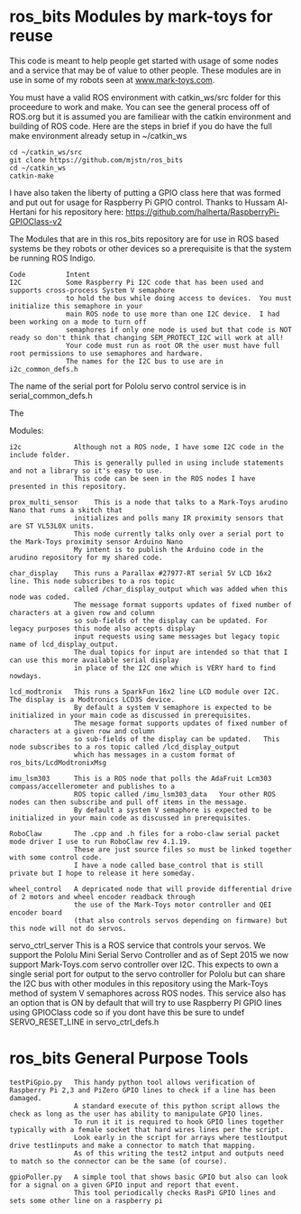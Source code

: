 # ros_bits   Modules by mark-toys for reuse

This code is meant to help people get started with usage of some nodes and a service that may be of value to other people.   These modules are in use in some of my robots seen at www.mark-toys.com.

You must have a valid ROS environment with catkin_ws/src folder for this proceedure to work and make.   You can see the general process off of ROS.org but it is assumed you are familiear with the catkin environment and building of ROS code.   Here are the steps in brief if you do have the full make environment already setup in ~/catkin_ws

    cd ~/catkin_ws/src
    git clone https://github.com/mjstn/ros_bits
    cd ~/catkin_ws
    catkin-make


I have also taken the liberty of putting a GPIO class here that was formed and put out for usage for Raspberry Pi GPIO control.   Thanks to Hussam Al-Hertani for his repository here:  https://github.com/halherta/RaspberryPi-GPIOClass-v2


The Modules that are in this ros_bits repository are for use in ROS based systems be they robots or other devices so a prerequisite is that the system be running ROS Indigo.  

    Code          Intent
    I2C           Some Raspberry Pi I2C code that has been used and supports cross-process System V semaphore 
                  to hold the bus while doing access to devices.  You must initialize this semaphore in your 
                  main ROS node to use more than one I2C device.  I had been working on a mode to turn off 
                  semaphores if only one node is used but that code is NOT ready so don't think that changing SEM_PROTECT_I2C will work at all!
                  Your code must run as root OR the user must have full root permissions to use semaphores and hardware.
                  The names for the I2C bus to use are in i2c_common_defs.h

The name of the serial port for Pololu servo control service is in serial_common_defs.h

The  

Modules:

    i2c             Although not a ROS node, I have some I2C code in the include folder.  
                    This is generally pulled in using include statements and not a library so it's easy to use.   
                    This code can be seen in the ROS nodes I have presented in this repository.  

    prox_multi_sensor    This is a node that talks to a Mark-Toys arudino Nano that runs a skitch that 
                    initializes and polls many IR proximity sensors that are ST VL53L0X units.
                    This node currently talks only over a serial port to the Mark-Toys proximity sensor Arduino Nano
                    My intent is to publish the Arduino code in the arudino repository for my shared code.

    char_display    This runs a Parallax #27977-RT serial 5V LCD 16x2 line. This node subscribes to a ros topic 
                    called /char_display_output which was added when this node was coded.  
                    The message format supports updates of fixed number of characters at a given row and column 
                    so sub-fields of the display can be updated. For legacy purposes this node also accepts display 
                    input requests using same messages but legacy topic name of lcd_display_output.  
                    The dual topics for input are intended so that that I can use this more available serial display 
                    in place of the I2C one which is VERY hard to find nowdays.  

    lcd_modtronix   This runs a SparkFun 16x2 line LCD module over I2C.  The display is a Modtronics LCD3S device. 
                    By default a system V semaphore is expected to be initialized in your main code as discussed in prerequisites. 
                    The mesage format supports updates of fixed number of characters at a given row and column 
                    so sub-fields of the display can be updated.   This node subscribes to a ros topic called /lcd_display_output
                    which has messages in a custom format of ros_bits/LcdModtronixMsg

    imu_lsm303      This is a ROS node that polls the AdaFruit Lcm303 compass/accellerometer and publishes to a 
                    ROS topic called /imu_lsm303_data   Your other ROS nodes can then subscribe and pull off items in the message. 
                    By default a system V semaphore is expected to be initialized in your main code as discussed in prerequisites. 

    RoboClaw        The .cpp and .h files for a robo-claw serial packet mode driver I use to run RoboClaw rev 4.1.19.
                    These are just source files so must be linked together with some control code.
                    I have a node called base_control that is still private but I hope to release it here someday.

    wheel_control   A depricated node that will provide differential drive of 2 motors and wheel encoder readback through 
                    the use of the Mark-Toys motor controller and QEI encoder board 
                    (that also controls servos depending on firmware) but this node will not do servos.

servo_ctrl_server   This is a ROS service that controls your servos.  We support the Pololu Mini Serial Servo Controller and as of Sept 2015 we now support Mark-Toys.com servo controller over I2C.   This expects to own a single serial port for output to the servo controller for Pololu but can share the I2C bus with other modules in this repository using the Mark-Toys method of system V semaphores across ROS nodes.   This service also has an option that is ON by default that will try to use Raspberry PI GPIO lines using GPIOClass code so if you dont have this be sure to undef SERVO_RESET_LINE in servo_ctrl_defs.h


# ros_bits   General Purpose Tools

    testPiGpio.py   This handy python tool allows verification of Raspberry Pi 2,3 and PiZero GPIO lines to check if a line has been damaged.   
                    A standard execute of this python script allows the check as long as the user has ability to manipulate GPIO lines.
                    To run it it is required to hook GPIO lines together typically with a female socket that hard wires lines per the script.
                    Look early in the script for arrays where test1output drive test1inputs and make a connector to match that mapping.
                    As of this writing the test2 intput and outputs need to match so the connector can be the same (of course).
     
    gpioPoller.py   A simple tool that shows basic GPIO but also can look for a signal on a given GPIO input and report that event.
                    This tool periodically checks RasPi GPIO lines and sets some other line on a raspberry pi

